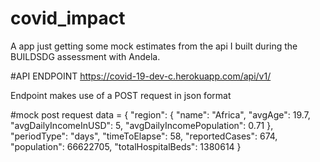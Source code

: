 # covid_impact

A app just getting some mock estimates from the api I built during the BUILDSDG assessment with Andela.

#API ENDPOINT
https://covid-19-dev-c.herokuapp.com/api/v1/

Endpoint makes use of a POST request in json format


#mock post request data = 
{
  "region": {
    "name": "Africa",
    "avgAge": 19.7,
    "avgDailyIncomeInUSD": 5,
    "avgDailyIncomePopulation": 0.71
  },
  "periodType": "days",
  "timeToElapse": 58,
  "reportedCases": 674,
  "population": 66622705,
  "totalHospitalBeds": 1380614
}

